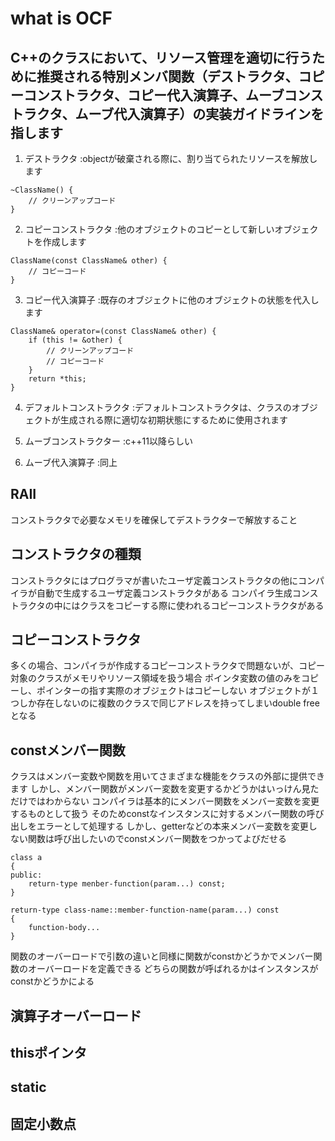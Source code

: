 # what is OCF
## C++のクラスにおいて、リソース管理を適切に行うために推奨される特別メンバ関数（デストラクタ、コピーコンストラクタ、コピー代入演算子、ムーブコンストラクタ、ムーブ代入演算子）の実装ガイドラインを指します

1. デストラクタ :objectが破棄される際に、割り当てられたリソースを解放します
```
~ClassName() {
    // クリーンアップコード
}
```
2. コピーコンストラクタ :他のオブジェクトのコピーとして新しいオブジェクトを作成します
```
ClassName(const ClassName& other) {
    // コピーコード
}
```
3. コピー代入演算子 :既存のオブジェクトに他のオブジェクトの状態を代入します
```
ClassName& operator=(const ClassName& other) {
    if (this != &other) {
        // クリーンアップコード
        // コピーコード
    }
    return *this;
}
````

4. デフォルトコンストラクタ	:デフォルトコンストラクタは、クラスのオブジェクトが生成される際に適切な初期状態にするために使用されます 

5. ムーブコンストラクター :c++11以降らしい

6. ムーブ代入演算子 :同上

## RAII
コンストラクタで必要なメモリを確保してデストラクターで解放すること

## コンストラクタの種類
コンストラクタにはプログラマが書いたユーザ定義コンストラクタの他にコンパイラが自動で生成するユーザ定義コンストラクタがある
コンパイラ生成コンストラクタの中にはクラスをコピーする際に使われるコピーコンストラクタがある


## コピーコンストラクタ
 多くの場合、コンパイラが作成するコピーコンストラクタで問題ないが、コピー対象のクラスがメモリやリソース領域を扱う場合
ポインタ変数の値のみをコピーし、ポインターの指す実際のオブジェクトはコピーしない
オブジェクトが１つしか存在しないのに複数のクラスで同じアドレスを持ってしまいdouble freeとなる

## constメンバー関数
クラスはメンバー変数や関数を用いてさまざまな機能をクラスの外部に提供できます
しかし、メンバー関数がメンバー変数を変更するかどうかはいっけん見ただけではわからない
コンパイラは基本的にメンバー関数をメンバー変数を変更するものとして扱う
そのためconstなインスタンスに対するメンバー関数の呼び出しをエラーとして処理する
しかし、getterなどの本来メンバー変数を変更しない関数は呼び出したいのでconstメンバー関数をつかってよびだせる

```
class a
{
public:
	return-type menber-function(param...) const;
}

return-type class-name::member-function-name(param...) const
{
	function-body...
}
```

関数のオーバーロードで引数の違いと同様に関数がconstかどうかでメンバー関数のオーバーロードを定義できる
どちらの関数が呼ばれるかはインスタンスがconstかどうかによる

## 演算子オーバーロード
## thisポインタ
## static
## 固定小数点
